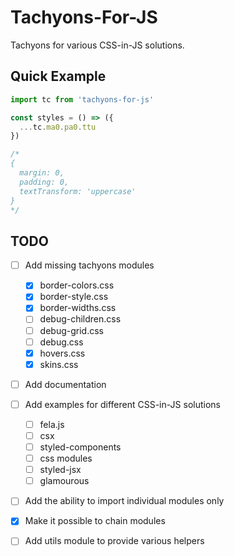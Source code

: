 # Tachyons-For-JS

Tachyons for various CSS-in-JS solutions.

## Quick Example

```js
import tc from 'tachyons-for-js'

const styles = () => ({
  ...tc.ma0.pa0.ttu
})

/* 
{
  margin: 0,
  padding: 0,
  textTransform: 'uppercase'
}
*/
```

## TODO

- [ ] Add missing tachyons modules
  - [x] border-colors.css
  - [x] border-style.css
  - [x] border-widths.css
  - [ ] debug-children.css
  - [ ] debug-grid.css
  - [ ] debug.css
  - [x] hovers.css
  - [x] skins.css

- [ ] Add documentation

- [ ] Add examples for different CSS-in-JS solutions
  - [ ] fela.js
  - [ ] csx
  - [ ] styled-components
  - [ ] css modules
  - [ ] styled-jsx
  - [ ] glamourous

- [ ] Add the ability to import individual modules only
- [x] Make it possible to chain modules
- [ ] Add utils module to provide various helpers
